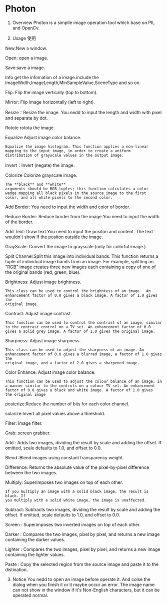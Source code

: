 # **Photon**

 1.  Overview 
    Photon is a simplle image operation tool which base on PIL and OpenCv.

 2. Usage 使用

New:New a window.

Open: open a image.

Save:save a image.

Info get the infomation of a image.include the ImageWidth,ImageLength,MinSampleValue,SceneType
and so on.


Flip: Flip the image vertically (top to bottom).

Mirror: Flip image horizontally (left to right).

Resize：Resize the image. You nedd to input the length and width with pixel and separate by dot.

Rotote rotota the image.

Equalize Adjust image color balance.

    Equalize the image histogram. This function applies a non-linear
    mapping to the input image, in order to create a uniform
    distribution of grayscale values in the output image.

Invert：Invert (negate) the image.

Colorize Colorize grayscale image.  
    
    The **black** and **white**
    arguments should be RGB tuples; this function calculates a color
    wedge mapping all black pixels in the source image to the first
    color, and all white pixels to the second color.

Add Border: You need to input the width and color of border.

Reduce Border: Reduce border from the image.You need to input the width of the border.

Add Text: Draw text.You need to input the positon and content. The text wouldn't show  If the positon outside the image.

GrayScale: Convert the image to grayscale.(only for colorful image.)

Split Channel:Split this image into individual bands. This function returns a
        tuple of individual image bands from an image. For example,
        splitting an "RGB" image creates three new images each
        containing a copy of one of the original bands (red, green,
        blue).

Brightness: Adjust image brightness.

    This class can be used to control the brighntess of an image.  An
    enhancement factor of 0.0 gives a black image. A factor of 1.0 gives the
    original image.

Contrast: Adjust image contrast.

    This function can be used to control the contrast of an image, similar
    to the contrast control on a TV set. An enhancement factor of 0.0
    gives a solid grey image. A factor of 1.0 gives the original image.

Sharpness: Adjust image sharpness.

    This class can be used to adjust the sharpness of an image. An
    enhancement factor of 0.0 gives a blurred image, a factor of 1.0 gives the
    original image, and a factor of 2.0 gives a sharpened image.

Color Enhance: Adjust image color balance.

    This function can be used to adjust the colour balance of an image, in
    a manner similar to the controls on a colour TV set. An enhancement
    factor of 0.0 gives a black and white image. A factor of 1.0 gives
    the original image

posterize:Reduce the number of bits for each color channel.

solarize:Invert all pixel values above a threshold.


Filter: Image filter.

Grab: screen grabber.

Add : Adds two images, dividing the result by scale and adding the
    offset. If omitted, scale defaults to 1.0, and offset to 0.0.

Blend :Blend images using constant transparency weight. 

Difference: Returns the absolute value of the pixel-by-pixel difference between the two images.

Multiply: Superimposes two images on top of each other.

    If you multiply an image with a solid black image, the result is black. If
    you multiply with a solid white image, the image is unaffected.

Subtract: Subtracts two images, dividing the result by scale and adding the
    offset. If omitted, scale defaults to 1.0, and offset to 0.0.

Screen : Superimposes two inverted images on top of each other.

Darker : Compares the two images, pixel by pixel, and returns a new image
    containing the darker values.

Lighter : Compares the two images, pixel by pixel, and returns a new image containing the lighter values.

Paste : Copy the selected region from the source image and paste it to the distination.

 3. Notice
   You nedd to open an image before operate it. And colse the dialog when 
   you finish it or it maybe occur an error.
   The image name can not show in the window if it's Non-English characters,
   but it can be operated normal.
